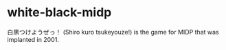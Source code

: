 white-black-midp
================

白黒つけようぜっ！ (Shiro kuro tsukeyouze!) is the game for MIDP that was implanted in 2001.
